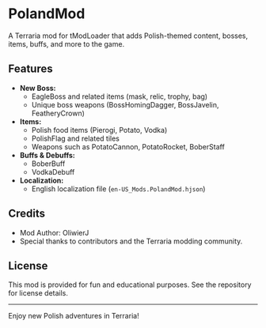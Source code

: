 # PolandMod

A Terraria mod for tModLoader that adds Polish-themed content, bosses, items, buffs, and more to the game.

## Features
- **New Boss:**
  - EagleBoss and related items (mask, relic, trophy, bag)
  - Unique boss weapons (BossHomingDagger, BossJavelin, FeatheryCrown)
- **Items:**
  - Polish food items (Pierogi, Potato, Vodka)
  - PolishFlag and related tiles
  - Weapons such as PotatoCannon, PotatoRocket, BoberStaff
- **Buffs & Debuffs:**
  - BoberBuff
  - VodkaDebuff
- **Localization:**
  - English localization file (`en-US_Mods.PolandMod.hjson`)


## Credits
- Mod Author: OliwierJ
- Special thanks to contributors and the Terraria modding community.

## License
This mod is provided for fun and educational purposes. See the repository for license details.

---
Enjoy new Polish adventures in Terraria!

